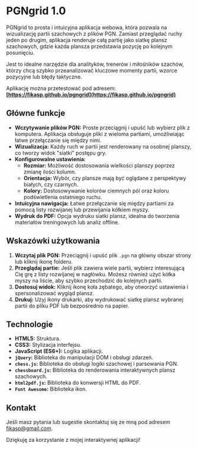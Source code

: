 # PGNgrid 1.0

PGNgrid to prosta i intuicyjna aplikacja webowa, która pozwala na wizualizację partii szachowych z plików PGN. Zamiast przeglądać ruchy jeden po drugim, aplikacja renderuje całą partię jako siatkę plansz szachowych, gdzie każda plansza przedstawia pozycję po kolejnym posunięciu.

Jest to idealne narzędzie dla analityków, trenerów i miłośników szachów, którzy chcą szybko przeanalizować kluczowe momenty partii, wzorce pozycyjne lub błędy taktyczne.

Aplikację można przetestować pod adresem: **[https://fikasp.github.io/pgngrid](https://fikasp.github.io/pgngrid)**

## Główne funkcje

* **Wczytywanie plików PGN:** Proste przeciągnij i upuść lub wybierz plik z komputera. Aplikacja obsługuje pliki z wieloma partiami, umożliwiając łatwe przełączanie się między nimi.
* **Wizualizacja:** Każdy ruch w partii jest renderowany na osobnej planszy, co tworzy widok "siatki" postępu gry.
* **Konfigurowalne ustawienia:**
    * **Rozmiar:** Możliwość dostosowania wielkości planszy poprzez zmianę ilości kolumn.
    * **Orientacja:** Wybór, czy plansze mają być oglądane z perspektywy białych, czy czarnych.
    * **Kolory:** Dostosowywanie kolorów ciemnych pól oraz koloru podświetlenia ostatniego ruchu.
* **Intuicyjna nawigacja:** Łatwe przełączanie się między partiami za pomocą listy rozwijanej lub przewijania kółkiem myszy.
* **Wydruk do PDF:** Opcja wydruku siatki plansz, idealna do tworzenia materiałów treningowych lub analiz offline.

## Wskazówki użytkowania

1.  **Wczytaj plik PGN:** Przeciągnij i upuść plik `.pgn` na główny obszar strony lub kliknij ikonę folderu.
2.  **Przeglądaj partie:** Jeśli plik zawiera wiele partii, wybierz interesującą Cię grę z listy rozwijanej w nagłówku. Możesz również użyć kółka myszy na liście, aby szybko przechodzić do kolejnych partii.
3.  **Dostosuj widok:** Kliknij ikonę koła zębatego, aby otworzyć ustawienia i spersonalizować wygląd plansz.
4.  **Drukuj:** Użyj ikony drukarki, aby wydrukować siatkę plansz wybranej partii do pliku PDF lub bezpośrednio na papier.

## Technologie

* **HTML5:** Struktura.
* **CSS3:** Stylizacja interfejsu.
* **JavaScript (ES6+):** Logika aplikacji.
* **`jQuery`:** Biblioteka do manipulacji DOM i obsługi zdarzeń.
* **`chess.js`:** Biblioteka do obsługi logiki szachowej i parsowania PGN.
* **`chessboard.js`:** Biblioteka do renderowania interaktywnych plansz szachowych.
* **`html2pdf.js`:** Biblioteka do konwersji HTML do PDF.
* **`Font Awesome`:** Biblioteka ikon.

## Kontakt

Jeśli masz pytania lub sugestie skontaktuj się ze mną pod adresem [fikasp@gmail.com](mailto:fikasp@gmail.com).

Dziękuję za korzystanie z mojej interaktywnej aplikacji!